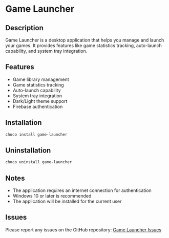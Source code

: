 # Game Launcher

## Description
Game Launcher is a desktop application that helps you manage and launch your games. It provides features like game statistics tracking, auto-launch capability, and system tray integration.

## Features
- Game library management
- Game statistics tracking
- Auto-launch capability
- System tray integration
- Dark/Light theme support
- Firebase authentication

## Installation
```powershell
choco install game-launcher
```

## Uninstallation
```powershell
choco uninstall game-launcher
```

## Notes
- The application requires an internet connection for authentication
- Windows 10 or later is recommended
- The application will be installed for the current user

## Issues
Please report any issues on the GitHub repository: [Game Launcher Issues](https://github.com/yourusername/game-launcher/issues) 